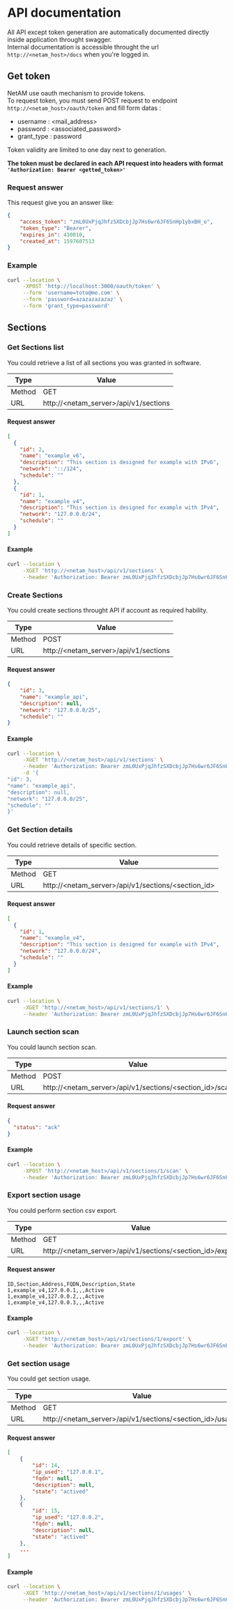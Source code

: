 # API documentation

All API except token generation are automatically documented directly inside application throught swagger.  
Internal documentation is accessible throught the url `http://<netam_host>/docs` when you're logged in.

## Get token

NetAM use oauth mechanism to provide tokens.  
To request token, you must send POST request to endpoint `http://<netam_host>/oauth/token` and fill form datas :

- username : <mail_address>
- password : <associated_password>
- grant_type : password

Token validity are limited to one day next to generation.

**The token must be declared in each API request into headers with format `'Authorization: Bearer <getted_token>'`**

### Request answer

This request give you an answer like:

```json
{
    "access_token": "zmL0UxPjqJhfzSXDcbjJp7Hs6wr6JF6SnHp1ybxBH_o",
    "token_type": "Bearer",
    "expires_in": 430010,
    "created_at": 1597607513
}
```

### Example

```bash
curl --location \
     -XPOST 'http://localhost:3000/oauth/token' \
     --form 'username=toto@me.com' \
     --form 'password=azazazazazaz' \
     --form 'grant_type=password'
```

## Sections

### Get Sections list

You could retrieve a list of all sections you was granted in software.

| Type   | Value                                 |
| ------ | ------------------------------------- |
| Method | GET                                   |
| URL    | http://<netam_server>/api/v1/sections |

#### Request answer

```json
[
  {
    "id": 2,
    "name": "example_v6",
    "description": "This section is designed for example with IPv6",
    "network": "::/124",
    "schedule": ""
  },
  {
    "id": 1,
    "name": "example_v4",
    "description": "This section is designed for example with IPv4",
    "network": "127.0.0.0/24",
    "schedule": ""
  }
]
```

#### Example

```bash
curl --location \
     -XGET 'http://<netam_host>/api/v1/sections' \
     --header 'Authorization: Bearer zmL0UxPjqJhfzSXDcbjJp7Hs6wr6JF6SnHp1ybxBH_o'
```

### Create Sections

You could create sections throught API if account as required hability.

| Type   | Value                                 |
| ------ | ------------------------------------- |
| Method | POST                                  |
| URL    | http://<netam_server>/api/v1/sections |

#### Request answer

```json
{
    "id": 3,
    "name": "example_api",
    "description": null,
    "network": "127.0.0.0/25",
    "schedule": ""
}
```

#### Example

```bash
curl --location \
     -XGET 'http://<netam_host>/api/v1/sections' \
     --header 'Authorization: Bearer zmL0UxPjqJhfzSXDcbjJp7Hs6wr6JF6SnHp1ybxBH_o' \
     -d '{
"id": 3,
"name": "example_api",
"description": null,
"network": "127.0.0.0/25",
"schedule": ""
}'
```

### Get Section details

You could retrieve details of specific section.

| Type   | Value                                              |
| ------ | -------------------------------------------------- |
| Method | GET                                                |
| URL    | http://<netam_server>/api/v1/sections/<section_id> |

#### Request answer

```json
[
  {
    "id": 1,
    "name": "example_v4",
    "description": "This section is designed for example with IPv4",
    "network": "127.0.0.0/24",
    "schedule": ""
  }
]
```

#### Example

```bash
curl --location \
     -XGET 'http://<netam_host>/api/v1/sections/1' \
     --header 'Authorization: Bearer zmL0UxPjqJhfzSXDcbjJp7Hs6wr6JF6SnHp1ybxBH_o'
```

### Launch section scan

You could launch section scan.

| Type   | Value                                                   |
| ------ | ------------------------------------------------------- |
| Method | POST                                                    |
| URL    | http://<netam_server>/api/v1/sections/<section_id>/scan |

#### Request answer

```json
{
  "status": "ack"
}
```

#### Example

```bash
curl --location \
     -XPOST 'http://<netam_host>/api/v1/sections/1/scan' \
     --header 'Authorization: Bearer zmL0UxPjqJhfzSXDcbjJp7Hs6wr6JF6SnHp1ybxBH_o'
```

### Export section usage

You could perform section csv export.

| Type   | Value                                                     |
| ------ | --------------------------------------------------------- |
| Method | GET                                                       |
| URL    | http://<netam_server>/api/v1/sections/<section_id>/export |

#### Request answer

```csv
ID,Section,Address,FQDN,Description,State
1,example_v4,127.0.0.1,,,Active
1,example_v4,127.0.0.2,,,Active
1,example_v4,127.0.0.3,,,Active
```

#### Example

```bash
curl --location \
     -XGET 'http://<netam_host>/api/v1/sections/1/export' \
     --header 'Authorization: Bearer zmL0UxPjqJhfzSXDcbjJp7Hs6wr6JF6SnHp1ybxBH_o'
```

### Get section usage

You could get section usage.

| Type   | Value                                                     |
| ------ | --------------------------------------------------------- |
| Method | GET                                                       |
| URL    | http://<netam_server>/api/v1/sections/<section_id>/usages |

#### Request answer

```json
[
    {
        "id": 14,
        "ip_used": "127.0.0.1",
        "fqdn": null,
        "description": null,
        "state": "actived"
    },
    {
        "id": 15,
        "ip_used": "127.0.0.2",
        "fqdn": null,
        "description": null,
        "state": "actived"
    },
    ...
]
```

#### Example

```bash
curl --location \
     -XGET 'http://<netam_host>/api/v1/sections/1/usages' \
     --header 'Authorization: Bearer zmL0UxPjqJhfzSXDcbjJp7Hs6wr6JF6SnHp1ybxBH_o'
```
